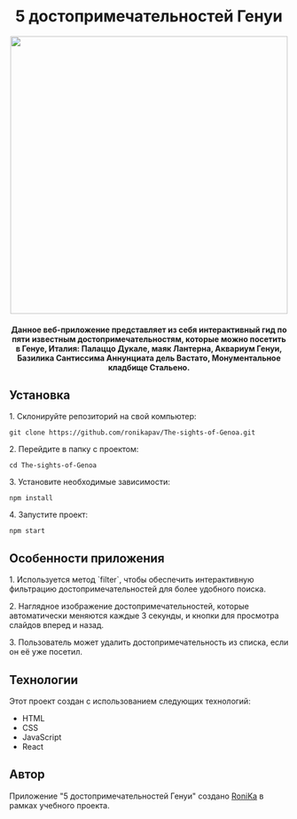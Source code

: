 <h1 align="center">5 достопримечательностей Генуи</h1>
<div align="center">
<a href="https://app-to-do-list-app.netlify.app/" target="_blank"><img align="center" src="https://i.ibb.co/MhtFsfz/2024-01-12-220002.png" height="500"/></a> 
</div>
<h4 align="center">Данное веб-приложение представляет из себя интерактивный гид по пяти известным достопримечательностям, которые можно посетить в Генуе, Италия: Палаццо Дукале, маяк Лантерна, Аквариум Генуи, Базилика Сантиссима Аннунциата дель Вастато, Монументальное кладбище Стальено.</h4>
<h2>Установка</h2>
<p>1. Склонируйте репозиторий на свой компьютер:</p>
<pre><code>git clone https://github.com/ronikapav/The-sights-of-Genoa.git</code></pre>
<p>2. Перейдите в папку с проектом:</p>
<pre><code>cd The-sights-of-Genoa</code></pre>
<p>3. Установите необходимые зависимости:</p>
<pre><code>npm install</code></pre>
<p>4. Запустите проект:</p>
<pre><code>npm start</code></pre>
<h2>Особенности приложения</h2>
<p>1. Используется метод `filter`, чтобы обеспечить интерактивную фильтрацию достопримечательностей для более удобного поиска.</p>
<p>2. Наглядное изображение достопримечательностей, которые автоматически меняются каждые 3 секунды, и кнопки для просмотра слайдов вперед и назад.</p>
<p>3. Пользователь может удалить достопримечательность из списка, если он её уже посетил.</p>
<h2>Технологии</h2>
<p>Этот проект создан с использованием следующих технологий:</p>
<ul>
<li>HTML</li>
<li>CSS</li>
<li>JavaScript</li>
<li>React</li>
</ul>
<h2>Автор</h2>
<p>Приложение "5 достопримечательностей Генуи" создано <a href="https://t.me/ronikapav">RoniKa</a> в рамках учебного проекта.</p>
